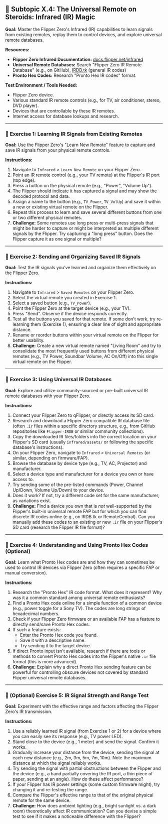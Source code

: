 ## 🐬 Subtopic X.4: The Universal Remote on Steroids: Infrared (IR) Magic

**Goal:** Master the Flipper Zero's Infrared (IR) capabilities to learn signals from existing remotes, replay them to control devices, and explore universal remote databases.

**Resources:**

* **Flipper Zero Infrared Documentation:** [docs.flipper.net/infrared](https://docs.flipper.net/infrared)
* **Universal Remote Databases:** Search "Flipper Zero IR Remote Database" (e.g., on GitHub), [IRDB.tk](https://irdb.tk/) (general IR codes)
* **Pronto Hex Codes:** Research "Pronto Hex IR codes" format.

**Test Environment / Tools Needed:**

* Flipper Zero device.
* Various standard IR remote controls (e.g., for TV, air conditioner, stereo, DVD player).
* Devices that are controllable by these IR remotes.
* Internet access for database lookups and research.

---

### 🔹 **Exercise 1: Learning IR Signals from Existing Remotes**

**Goal:** Use the Flipper Zero's "Learn New Remote" feature to capture and save IR signals from your physical remote controls.

**Instructions:**
1.  Navigate to `Infrared` > `Learn New Remote` on your Flipper Zero.
2.  Point an IR remote control (e.g., your TV remote) at the Flipper's IR port (top edge).
3.  Press a button on the physical remote (e.g., "Power", "Volume Up").
4.  The Flipper should indicate it has captured a signal and may show the decoded protocol and data.
5.  Assign a name to the button (e.g., `TV_Power`, `TV_VolUp`) and save it within a new or existing virtual remote on the Flipper.
6.  Repeat this process to learn and save several different buttons from one or two different physical remotes.
7.  **Challenge:** Some remotes use long press or multi-press signals that might be harder to capture or might be interpreted as multiple different signals by the Flipper. Try capturing a "long press" button. Does the Flipper capture it as one signal or multiple?

---

### 🔹 **Exercise 2: Sending and Organizing Saved IR Signals**

**Goal:** Test the IR signals you've learned and organize them effectively on the Flipper Zero.

**Instructions:**
1.  Navigate to `Infrared` > `Saved Remotes` on your Flipper Zero.
2.  Select the virtual remote you created in Exercise 1.
3.  Select a saved button (e.g., `TV_Power`).
4.  Point the Flipper Zero at the target device (e.g., your TV).
5.  Press "Send". Observe if the device responds correctly.
6.  Test all the buttons you saved for that remote. If some don't work, try re-learning them (Exercise 1), ensuring a clear line of sight and appropriate distance.
7.  Rename or reorder buttons within your virtual remote on the Flipper for better usability.
8.  **Challenge:** Create a new virtual remote named "Living Room" and try to consolidate the most frequently used buttons from different physical remotes (e.g., TV Power, Soundbar Volume, AC On/Off) into this single virtual remote on the Flipper.

---

### 🔹 **Exercise 3: Using Universal IR Databases**

**Goal:** Explore and utilize community-sourced or pre-built universal IR remote databases with your Flipper Zero.

**Instructions:**
1.  Connect your Flipper Zero to qFlipper, or directly access its SD card.
2.  Research and download a Flipper Zero compatible IR database file (often `.ir` files within a specific directory structure, e.g., from GitHub repositories like `Flipper-IRDB` or similar community collections).
3.  Copy the downloaded IR files/folders into the correct location on your Flipper's SD card (usually `infrared/assets/` or following the specific database's instructions).
4.  On your Flipper Zero, navigate to `Infrared` > `Universal Remotes` (or similar, depending on firmware/FAP).
5.  Browse the database by device type (e.g., TV, AC, Projector) and manufacturer.
6.  Select a device type and manufacturer for a device you own or have access to.
7.  Try sending some of the pre-listed commands (Power, Channel Up/Down, Volume Up/Down) to your device.
8.  Does it work? If not, try a different code set for the same manufacturer, as variations exist.
9.  **Challenge:** Find a device you own that is *not* well-supported by the Flipper's built-in universal remote FAP but for which you can find discrete IR codes online (e.g., on IRDB.tk or RemoteCentral). Can you manually add these codes to an existing or new `.ir` file on your Flipper's SD card (research the Flipper IR file format)?

---

### 🔹 **Exercise 4: Understanding and Using Pronto Hex Codes (Optional)**

**Goal:** Learn what Pronto Hex codes are and how they can sometimes be used to control IR devices via Flipper Zero (often requires a specific FAP or manual conversion).

**Instructions:**
1.  Research the "Pronto Hex" IR code format. What does it represent? Why was it a common standard among universal remote enthusiasts?
2.  Find a Pronto Hex code online for a simple function of a common device (e.g., power toggle for a Sony TV). The codes are long strings of hexadecimal numbers.
3.  Check if your Flipper Zero firmware or an available FAP has a feature to directly send/save Pronto Hex codes.
4.  If such a feature exists:
    * Enter the Pronto Hex code you found.
    * Save it with a descriptive name.
    * Try sending it to the target device.
5.  If direct Pronto input isn't available, research if there are tools or methods to convert Pronto Hex codes into the Flipper's native `.ir` file format (this is more advanced).
6.  **Challenge:** Explain why a direct Pronto Hex sending feature can be powerful for controlling obscure devices not covered by standard Flipper universal remote databases.

---

### 🔹 **(Optional) Exercise 5: IR Signal Strength and Range Test**

**Goal:** Experiment with the effective range and factors affecting the Flipper Zero's IR transmission.

**Instructions:**
1.  Use a reliably learned IR signal (from Exercise 1 or 2) for a device where you can easily see its response (e.g., TV power LED).
2.  Stand close to the device (e.g., 1 meter) and send the signal. Confirm it works.
3.  Gradually increase your distance from the device, sending the signal at each new distance (e.g., 2m, 3m, 5m, 7m, 10m). Note the maximum distance at which the signal reliably works.
4.  Try sending the signal with partial obstructions between the Flipper and the device (e.g., a hand partially covering the IR port, a thin piece of paper, sending at an angle). How do these affect performance?
5.  If your Flipper has IR power settings (some custom firmware might), try changing it and re-testing the range.
6.  Compare the Flipper's effective range to that of the original physical remote for the same device.
7.  **Challenge:** How does ambient lighting (e.g., bright sunlight vs. a dark room) theoretically affect IR communication? Can you devise a simple test to see if it makes a noticeable difference with the Flipper?
